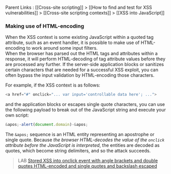 Parent Links : [[Cross-site scripting]] > [[How to find and test for XSS vulnerabilities]] > [[Cross-site scripting contexts]] > [[XSS into JavaScript]]     

### Making use of HTML-encoding
  
When the XSS context is some existing JavaScript within a quoted tag attribute, such as an event handler, it is possible to make use of HTML-encoding to work around some input filters.  
When the browser has parsed out the HTML tags and attributes within a response, it will perform HTML-decoding of tag attribute values before they are processed any further. If the server-side application blocks or sanitizes certain characters that are needed for a successful XSS exploit, you can often bypass the input validation by HTML-encoding those characters.  
  
For example, if the XSS context is as follows:  
```js 
<a href="#" onclick="... var input='controllable data here'; ...">  
```  

and the application blocks or escapes single quote characters, you can use the following payload to break out of the JavaScript string and execute your own script:  
```js 
&apos;-alert(document.domain)-&apos;
```

The `&apos;` sequence is an HTML entity representing an apostrophe or single quote. Because _the browser HTML-decodes the value of the_ _`onclick`_ _attribute before the JavaScript is interpreted_, the entities are decoded as quotes, which become string delimiters, and so the attack succeeds.  
  
  
>LAB [Stored XSS into onclick event with angle brackets and double quotes HTML-encoded and single quotes and backslash escaped](https://portswigger.net/web-security/cross-site-scripting/contexts/lab-onclick-event-angle-brackets-double-quotes-html-encoded-single-quotes-backslash-escaped)